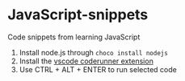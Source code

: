 # JavaScript-snippets
 Code snippets from learning JavaScript

1. Install node.js through `choco install nodejs`
2. Install the [vscode coderunner extension](https://marketplace.visualstudio.com/items?itemName=formulahendry.code-runner)
3. Use CTRL + ALT + ENTER to run selected code